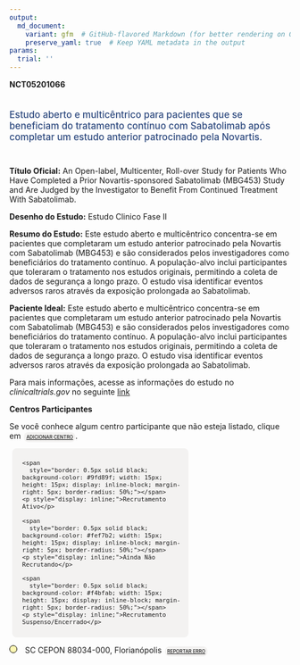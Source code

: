 ```yaml
---
output: 
  md_document:
    variant: gfm  # GitHub-flavored Markdown (for better rendering on GitHub)
    preserve_yaml: true  # Keep YAML metadata in the output
params:
  trial: ''
---
```


**NCT05201066**

<div style="padding: 5px 5px 5px 0px; font-size: 1.20em; font-weight: 500; color: #2E4A7F; text-align: left; margin-bottom: 20px">

Estudo aberto e multicêntrico para pacientes que se beneficiam do
tratamento contínuo com Sabatolimab após completar um estudo anterior
patrocinado pela Novartis.

</div>

**Título Oficial:** An Open-label, Multicenter, Roll-over Study for
Patients Who Have Completed a Prior Novartis-sponsored Sabatolimab
(MBG453) Study and Are Judged by the Investigator to Benefit From
Continued Treatment With Sabatolimab.

**Desenho do Estudo:** Estudo Clinico Fase II

**Resumo do Estudo:** Este estudo aberto e multicêntrico concentra-se em
pacientes que completaram um estudo anterior patrocinado pela Novartis
com Sabatolimab (MBG453) e são considerados pelos investigadores como
beneficiários do tratamento contínuo. A população-alvo inclui
participantes que toleraram o tratamento nos estudos originais,
permitindo a coleta de dados de segurança a longo prazo. O estudo visa
identificar eventos adversos raros através da exposição prolongada ao
Sabatolimab.

**Paciente Ideal:** Este estudo aberto e multicêntrico concentra-se em
pacientes que completaram um estudo anterior patrocinado pela Novartis
com Sabatolimab (MBG453) e são considerados pelos investigadores como
beneficiários do tratamento contínuo. A população-alvo inclui
participantes que toleraram o tratamento nos estudos originais,
permitindo a coleta de dados de segurança a longo prazo. O estudo visa
identificar eventos adversos raros através da exposição prolongada ao
Sabatolimab.

Para mais informações, acesse as informações do estudo no
*clinicaltrials.gov* no seguinte
[link](https://clinicaltrials.gov/ct2/show/NCT05201066)

**Centros Participantes**

Se você conhece algum centro participante que não esteja listado, clique
em
<span style="color: #2E4A7F; margin-left: 2px; padding: 4px; background-color: #f3f2f1; border-radius: 8px; font-weight: 500; font-size: 0.6em"><a
href="https://flazar.shinyapps.io/formsapp?study_nct_id=NCT05201066&amp;location_id=N%2FA&amp;location_full_name=N%2FA&amp;form_type=Adicionar%20Centro"
target="_blank">ADICIONAR CENTRO</a></span>.

<div style="margin-bottom: 8px; margin-left: 5px; padding: 8px; max-width: 300px; background-color: #f3f2f1; border-radius: 8px; font-size: 0.9em">

<div style="margin-left: 10px;">

    <span 
      style="border: 0.5px solid black; background-color: #9fd89f; width: 15px; height: 15px; display: inline-block; margin-right: 5px; border-radius: 50%;"></span>
    <p style="display: inline;">Recrutamento Ativo</p>

</div>

<div style="margin-left: 10px;">

    <span 
      style="border: 0.5px solid black; background-color: #fef7b2; width: 15px; height: 15px; display: inline-block; margin-right: 5px; border-radius: 50%;"></span>
    <p style="display: inline;">Ainda Não Recrutando</p>

</div>

<div style="margin-left: 10px;">

    <span 
      style="border: 0.5px solid black; background-color: #f4bfab; width: 15px; height: 15px; display: inline-block; margin-right: 5px; border-radius: 50%;"></span>
    <p style="display: inline;">Recrutamento Suspenso/Encerrado</p>

</div>

</div>

<span style="line-height: 1.2;"><span style="border: 0.5px solid black; display: inline-block; width: 12px; height: 12px; border-radius: 50%; margin-right: 10px; padding-bottom: 0px; background-color: #fef7b2;"></span>
SC CEPON 88034-000, Florianópolis
<span style="color: #2E4A7F; margin-left: 2px; padding: 4px; background-color: #f3f2f1; border-radius: 8px; font-weight: 500; font-size: 0.6em"><a
href="https://flazar.shinyapps.io/formsapp?study_nct_id=NCT05201066&amp;location_id=NOVARTISINVESTIGATIVESITEFLORIANOPOLISSC88034000BRAZIL&amp;location_full_name=CEPON%2C%2088034-000%2C%20Florian%C3%B3polis&amp;form_type=Reportar%20Erro"
target="_blank">REPORTAR ERRO</a></span></span>
